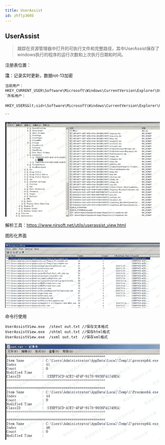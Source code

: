 ```yaml
---
title: UserAssist
id: zhfly3605
---
```


## UserAssist

> 跟踪在资源管理器中打开的可执行文件和完整路径，其中UserAssist保存了windows执行的程序的运行次数和上次执行日期和时间。

注册表位置：

**注**：记录实时更新，数据rot-13加密

```
当前用户：
HKEY_CURRENT_USER\Software\Microsoft\Windows\CurrentVersion\Explorer\UserAssist `所有用户：

HKEY_USERS&lt;sid>\Software\Microsoft\Windows\CurrentVersion\Explorer\UserAssist

`` 
```

![image](../img/c455bf7a18c3a79f5d1c504347aab57c.png)

解析工具：https://www.nirsoft.net/utils/userassist_view.html

图形化界面

![image](../img/23c687c584689f1d06420951d87b19fc.png)

命令行使用

```
UserAssistView.exe  /stext out.txt //保存文本格式
UserAssistView.exe  /shtml out.txt //保存html格式
UserAssistView.exe  /sxml out.txt  //保存xml格式 
```

![image](../img/904c710fb1a60bc9674fe6ac4bd81f3f.png)